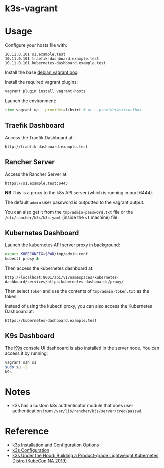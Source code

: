# k3s-vagrant
# Usage

Configure your hosts file with:

```
10.11.0.101 s1.example.test
10.11.0.101 traefik-dashboard.example.test
10.11.0.101 kubernetes-dashboard.example.test
```

Install the base [debian vagrant box](https://github.com/rgl/debian-vagrant).

Install the required vagrant plugins:

```bash
vagrant plugin install vagrant-hosts
```

Launch the environment:

```bash
time vagrant up --provider=libvirt # or --provider=virtualbox
```

## Traefik Dashboard

Access the Traefik Dashboard at:

    http://traefik-dashboard.example.test

## Rancher Server

Access the Rancher Server at:

    https://s1.example.test:6443

**NB** This is a proxy to the k8s API server (which is running in port 6444).

The default `admin` user password is outputted to the vagrant output.

You can also get it from the `tmp/admin-password.txt` file or the
`/etc/rancher/k3s/k3s.yaml` (inside the `s1` machine) file.

## Kubernetes Dashboard

Launch the kubernetes API server proxy in background:

```bash
export KUBECONFIG=$PWD/tmp/admin.conf
kubectl proxy &
```

Then access the kubernetes dashboard at:

    http://localhost:8001/api/v1/namespaces/kubernetes-dashboard/services/https:kubernetes-dashboard:/proxy/

Then select `Token` and use the contents of `tmp/admin-token.txt` as the token.

Instead of using the kubectl proxy, you can also access the Kubernetes Dashboard at:

    https://kubernetes-dashboard.example.test

## K9s Dashboard

The [K9s](https://github.com/derailed/k9s) console UI dashboard is also
installed in the server node. You can access it by running:

```bash
vagrant ssh s1
sudo su -l
k9s
```

# Notes

* k3s has a custom k8s authenticator module that does user authentication from `/var/lib/rancher/k3s/server/cred/passwd`.

# Reference

* [k3s Installation and Configuration Options](https://rancher.com/docs/k3s/latest/en/installation/install-options/)
* [k3s Configuration](https://rancher.com/docs/k3s/latest/en/configuration/)
* [k3s Under the Hood: Building a Product-grade Lightweight Kubernetes Distro (KubeCon NA 2019)](https://www.youtube.com/watch?v=-HchRyqNtkU)
